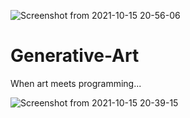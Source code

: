 ![Screenshot from 2021-10-15 20-56-06](https://user-images.githubusercontent.com/71893015/137513064-7fdb959d-68bb-4d9d-8cda-b982f79033f0.png)
# Generative-Art
When art meets programming...

![Screenshot from 2021-10-15 20-39-15](https://user-images.githubusercontent.com/71893015/137512791-5fe7e537-24a6-474e-8ed0-9b3d1402a3e2.png)
